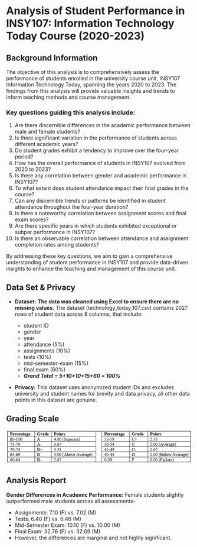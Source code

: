 # Analysis of Student Performance in INSY107: Information Technology Today Course (2020-2023)

## Background Information
The objective of this analysis is to comprehensively assess the performance of students enrolled in the university course unit, INSY107 Information Technology Today, spanning the years 2020 to 2023. The findings from this analysis will provide valuable insights and trends to inform teaching methods and course management. 
### Key questions guiding this analysis include:
1. Are there discernible differences in the academic performance between male and female students?
2. Is there significant variation in the performance of students across different academic years?
3. Do student grades exhibit a tendency to improve over the four-year period?
4. How has the overall performance of students in INSY107 evolved from 2020 to 2023?
5. Is there any correlation between gender and academic performance in INSY107?
6. To what extent does student attendance impact their final grades in the course?
7. Can any discernible trends or patterns be identified in student attendance throughout the four-year duration?
8. Is there a noteworthy correlation between assignment scores and final exam scores?
9. Are there specific years in which students exhibited exceptional or subpar performance in INSY107?
10. Is there an observable correlation between attendance and assignment completion rates among students?

By addressing these key questions, we aim to gain a comprehensive understanding of student performance in INSY107 and provide data-driven insights to enhance the teaching and management of this course unit.
## Data Set & Privacy
* **Dataset:** **The data was cleaned using Excel to ensure there are no missing values.** The dataset (technology_today_107.csv) contains 2027 rows of student data across 8 columns, that include:
    * student ID 
    * gender 
    * year
    * attendance (5%)
    * assignments (10%)
    * tests (10%)
    * mid-semester-exam (15%)
    * final exam (60%) 
    * ***Grand Total = 5+10+10+15+60 = 100%***

* **Privacy:** This dataset uses anonymized student IDs and excludes university and student names for brevity and data privacy, all other data points in this dataset are genuine. 

## Grading Scale
![grading-scale.PNG](img/grading-scale.PNG)

## Analysis Report
**Gender Differences in Academic Performance:** Female students slightly outperformed male students across all assessments-
   * Assignments: 7.10 (F) vs. 7.02 (M)
   * Tests: 6.40 (F) vs. 6.46 (M)
   * Mid-Semester Exam: 10.10 (F) vs. 10.00 (M)
   * Final Exam: 32.76 (F) vs. 32.09 (M)
   * However, the differences are marginal and not highly significant.
